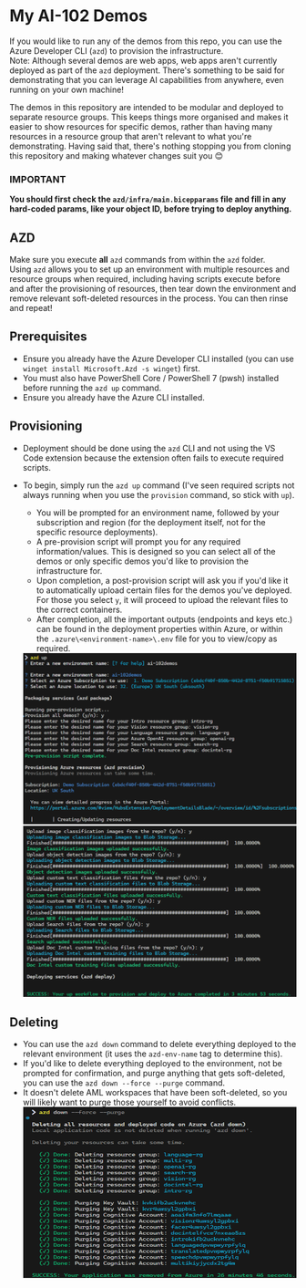 # My AI-102 Demos
If you would like to run any of the demos from this repo, you can use the Azure Developer CLI (`azd`) to provision the infrastructure.  
Note: Although several demos are web apps, web apps aren't currently deployed as part of the `azd` deployment. There's something to be said for demonstrating that you can leverage AI capabilities from anywhere, even running on your own machine!  

The demos in this repository are intended to be modular and deployed to separate resource groups. This keeps things more organised and makes it easier to show resources for specific demos, rather than having many resources in a resource group that aren't relevant to what you're demonstrating. Having said that, there's nothing stopping you from cloning this repository and making whatever changes suit you 😊

### IMPORTANT
**You should first check the `azd/infra/main.bicepparams` file and fill in any hard-coded params, like your object ID, before trying to deploy anything.**

## AZD
Make sure you execute **all** `azd` commands from within the `azd` folder.  
Using `azd` allows you to set up an environment with multiple resources and resource groups when required, including having scripts execute before and after the provisioning of resources, then tear down the environment and remove relevant soft-deleted resources in the process. You can then rinse and repeat!

## Prerequisites
- Ensure you already have the Azure Developer CLI installed (you can use `winget install Microsoft.Azd -s winget`) first.
- You must also have PowerShell Core / PowerShell 7 (pwsh) installed before running the `azd up` command.
- Ensure you already have the Azure CLI installed.

## Provisioning
- Deployment should be done using the `azd` CLI and not using the VS Code extension because the extension often fails to execute required scripts.
- To begin, simply run the `azd up` command (I've seen required scripts not always running when you use the `provision` command, so stick with `up`).
    - You will be prompted for an environment name, followed by your subscription and region (for the deployment itself, not for the specific resource deployments).
    - A pre-provision script will prompt you for any required information/values. This is designed so you can select all of the demos or only specific demos you'd like to provision the infrastructure for.
    - Upon completion, a post-provision script will ask you if you'd like it to automatically upload certain files for the demos you've deployed. For those you select `y`, it will proceed to upload the relevant files to the correct containers.
    - After completion, all the important outputs (endpoints and keys etc.) can be found in the deployment properties within Azure, or within the `.azure\<environment-name>\.env` file for you to view/copy as required.

    <img src="readmeimages/azdup.png" alt="azd up terminal example" width="500" height="300">
    <img src="readmeimages/postprovision.png" alt="azd up postprovision output" width="500" height="300">

## Deleting
- You can use the `azd down` command to delete everything deployed to the relevant environment (it uses the `azd-env-name` tag to determine this).
- If you'd like to delete everything deployed to the environment, not be prompted for confirmation, and purge anything that gets soft-deleted, you can use the `azd down --force --purge` command.
- It doesn't delete AML workspaces that have been soft-deleted, so you will likely want to purge those yourself to avoid conflicts.   
    <img src="readmeimages/azddown.png" alt="azd down purge output" width="500" height="300">
